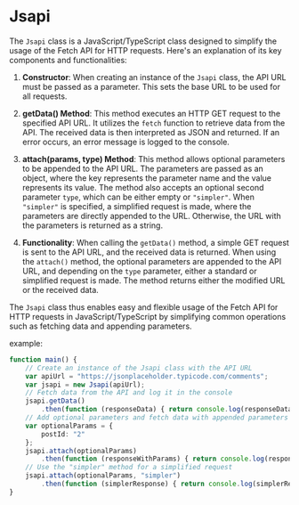 # Jsapi

The `Jsapi` class is a JavaScript/TypeScript class designed to simplify the usage of the Fetch API for HTTP requests. Here's an explanation of its key components and functionalities:

1. **Constructor**: When creating an instance of the `Jsapi` class, the API URL must be passed as a parameter. This sets the base URL to be used for all requests.

2. **getData() Method**: This method executes an HTTP GET request to the specified API URL. It utilizes the `fetch` function to retrieve data from the API. The received data is then interpreted as JSON and returned. If an error occurs, an error message is logged to the console.

3. **attach(params, type) Method**: This method allows optional parameters to be appended to the API URL. The parameters are passed as an object, where the key represents the parameter name and the value represents its value. The method also accepts an optional second parameter `type`, which can be either empty or `"simpler"`. When `"simpler"` is specified, a simplified request is made, where the parameters are directly appended to the URL. Otherwise, the URL with the parameters is returned as a string.

4. **Functionality**: When calling the `getData()` method, a simple GET request is sent to the API URL, and the received data is returned. When using the `attach()` method, the optional parameters are appended to the API URL, and depending on the `type` parameter, either a standard or simplified request is made. The method returns either the modified URL or the received data.

The `Jsapi` class thus enables easy and flexible usage of the Fetch API for HTTP requests in JavaScript/TypeScript by simplifying common operations such as fetching data and appending parameters.

example:
```ts
function main() {
    // Create an instance of the Jsapi class with the API URL
    var apiUrl = "https://jsonplaceholder.typicode.com/comments";
    var jsapi = new Jsapi(apiUrl);
    // Fetch data from the API and log it in the console
    jsapi.getData()
        .then(function (responseData) { return console.log(responseData); });
    // Add optional parameters and fetch data with appended parameters
    var optionalParams = {
        postId: "2"
    };
    jsapi.attach(optionalParams)
        .then(function (responseWithParams) { return console.log(responseWithParams); });
    // Use the "simpler" method for a simplified request
    jsapi.attach(optionalParams, "simpler")
        .then(function (simplerResponse) { return console.log(simplerResponse); });
}
```
